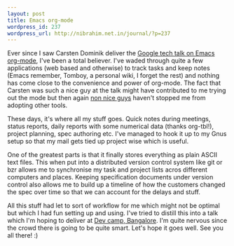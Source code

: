 ```yaml
--- 
layout: post
title: Emacs org-mode
wordpress_id: 237
wordpress_url: http://nibrahim.net.in/journal/?p=237
---
```

Ever since I saw Carsten Dominik deliver the <a href="http://orgmode.org/GoogleTech.html">Google tech talk on Emacs org-mode</a>, I've been a total believer. I've waded through quite a few applications (web based and otherwise) to track tasks and keep notes (Emacs remember, Tomboy, a personal wiki, I forget the rest) and nothing has come close to the convenience and power of org-mode. The fact that Carsten was such a nice guy at the talk might have contributed to me trying out the mode but then again <a href="http://www.youtube.com/watch?v=4XpnKHJAok8">non nice guys</a> haven't stopped me from adopting other tools. 

These days, it's where all my stuff goes. Quick notes during meetings, status reports, daily reports with some numerical data (thanks org-tbl!), project planning, spec authoring etc. I've managed to hook it up to my Gnus setup so that my mail gets tied up project wise which is useful. 

One of the greatest parts is that it finally stores everything as plain ASCII text files. This when put into a distributed version control system like git or bzr allows me to synchronise my task and project lists acros different computers and places. Keeping specification documents under version control also allows me to build up a timeline of how the customers changed the spec over time so that we can account for the delays and stuff. 

All this stuff had let to sort of workflow for me which might not be optimal but which I had fun setting up and using. I've tried to distill this into a talk which I'm hoping to deliver at <a href="http://devcamp.in">Dev camp, Bangalore</a>. I'm quite nervous since the crowd there is going to be quite smart. Let's hope it goes well. See you all there! :)

